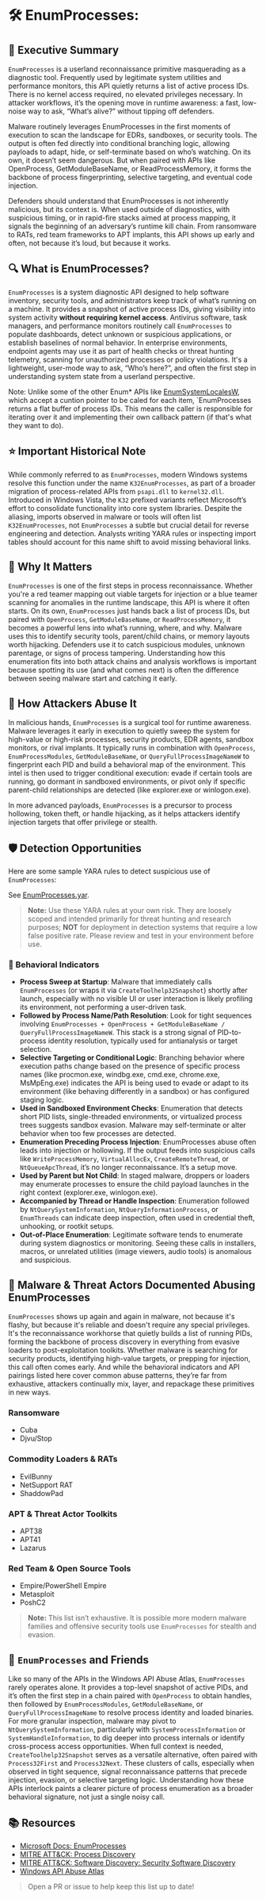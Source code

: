 # 🛠️ EnumProcesses: 

## 🚀 Executive Summary
`EnumProcesses` is a userland reconnaissance primitive masquerading as a diagnostic tool. Frequently used by legitimate system utilities and performance monitors, this API quietly returns a list of active process IDs.  There is no kernel access required, no elevated privileges necessary. In attacker workflows, it’s the opening move in runtime awareness: a fast, low-noise way to ask, “What’s alive?” without tipping off defenders.

Malware routinely leverages EnumProcesses in the first moments of execution to scan the landscape for EDRs, sandboxes, or security tools. The output is often fed directly into conditional branching logic, allowing payloads to adapt, hide, or self-terminate based on who’s watching. On its own, it doesn’t seem dangerous. But when paired with APIs like OpenProcess, GetModuleBaseName, or ReadProcessMemory, it forms the backbone of process fingerprinting, selective targeting, and eventual code injection.

Defenders should understand that EnumProcesses is not inherently malicious, but its context is. When used outside of diagnostics, with suspicious timing, or in rapid-fire stacks aimed at process mapping, it signals the beginning of an adversary’s runtime kill chain. From ransomware to RATs, red team frameworks to APT implants, this API shows up early and often, not because it’s loud, but because it works.


## 🔍 What is EnumProcesses?
`EnumProcesses` is a system diagnostic API designed to help software inventory, security tools, and administrators keep track of what’s running on a machine. It provides a snapshot of active process IDs, giving visibility into system activity **without requiring kernel access**. Antivirus software, task managers, and performance monitors routinely call `EnumProcesses` to populate dashboards, detect unknown or suspicious applications, or establish baselines of normal behavior. In enterprise environments, endpoint agents may use it as part of health checks or threat hunting telemetry, scanning for unauthorized processes or policy violations. It's a lightweight, user-mode way to ask, “Who’s here?”, and often the first step in understanding system state from a userland perspective.

Note: Unlike some of the other Enum* APIs like [EnumSystemLocalesW](https://github.com/danafaye/WindowsAPIAbuseAtlas/tree/main/KERNEL32/EnumSystemLocalesW), which accept a cuntion pointer to be caled for each item, `EnumProcesses returns a flat buffer of process IDs.  This means the caller is responsible for iterating over it and implementing their own callback pattern (if that's what they want to do).

## ⭐ Important Historical Note
While commonly referred to as `EnumProcesses`, modern Windows systems resolve this function under the name `K32EnumProcesses`, as part of a broader migration of process-related APIs from `psapi.dll` to `kernel32.dll`. Introduced in Windows Vista, the `K32` prefixed variants reflect Microsoft’s effort to consolidate functionality into core system libraries. Despite the aliasing, imports observed in malware or tools will often list `K32EnumProcesses`, not `EnumProcesses` a subtle but crucial detail for reverse engineering and detection. Analysts writing YARA rules or inspecting import tables should account for this name shift to avoid missing behavioral links.

## 🚩 Why It Matters
`EnumProcesses` is one of the first steps in process reconnaissance. Whether you're a red teamer mapping out viable targets for injection or a blue teamer scanning for anomalies in the runtime landscape, this API is where it often starts. On its own, `EnumProcesses` just hands back a list of process IDs, but paired with `OpenProcess`, `GetModuleBaseName`, or `ReadProcessMemory`, it becomes a powerful lens into what’s running, where, and why. Malware uses this to identify security tools, parent/child chains, or memory layouts worth hijacking. Defenders use it to catch suspicious modules, unknown parentage, or signs of process tampering. Understanding how this enumeration fits into both attack chains and analysis workflows is important because spotting its use (and what comes next) is often the difference between seeing malware start and catching it early.

## 🧬 How Attackers Abuse It
In malicious hands, `EnumProcesses` is a surgical tool for runtime awareness. Malware leverages it early in execution to quietly sweep the system for high-value or high-risk processes, security products, EDR agents, sandbox monitors, or rival implants. It typically runs in combination with `OpenProcess`, `EnumProcessModules`, `GetModuleBaseName`, or `QueryFullProcessImageNameW` to fingerprint each PID and build a behavioral map of the environment. This intel is then used to trigger conditional execution: evade if certain tools are running, go dormant in sandboxed environments, or pivot only if specific parent-child relationships are detected (like explorer.exe or winlogon.exe). 

In more advanced payloads, `EnumProcesses` is a precursor to process hollowing, token theft, or handle hijacking, as it helps attackers identify injection targets that offer privilege or stealth. 


## 🛡️ Detection Opportunities

Here are some sample YARA rules to detect suspicious use of `EnumProcesses`:

See [EnumProcesses.yar](./EnumProcesses.yar).

> **Note:** Use these YARA rules at your own risk. They are loosely scoped and intended primarily for threat hunting and research purposes; **NOT** for deployment in detection systems that require a low false positive rate. Please review and test in your environment before use.

### 🐾 Behavioral Indicators
 - **Process Sweep at Startup**: Malware that immediately calls `EnumProcesses` (or wraps it via `CreateToolhelp32Snapshot`) shortly after launch, especially with no visible UI or user interaction is likely profiling its environment, not performing a user-driven task.
 - **Followed by Process Name/Path Resolution**: Look for tight sequences involving `EnumProcesses + OpenProcess + GetModuleBaseName / QueryFullProcessImageNameW`. This stack is a strong signal of PID-to-process identity resolution, typically used for antianalysis or target selection.
 - **Selective Targeting or Conditional Logic**: Branching behavior where execution paths change based on the presence of specific process names (like procmon.exe, windbg.exe, cmd.exe, chrome.exe, MsMpEng.exe) indicates the API is being used to evade or adapt to its environment (like behaving differently in a sandbox) or has configured staging logic.
 - **Used in Sandboxed Environment Checks**: Enumeration that detects short PID lists, single-threaded environments, or virtualized process trees suggests sandbox evasion. Malware may self-terminate or alter behavior when too few processes are detected.
 - **Enumeration Preceding Process Injection**: EnumProcesses abuse often leads into injection or hollowing. If the output feeds into suspicious calls like `WriteProcessMemory`, `VirtualAllocEx`, `CreateRemoteThread`, or `NtQueueApcThread`, it’s no longer reconnaissance. It’s a setup move.
 - **Used by Parent but Not Child**: In staged malware, droppers or loaders may enumerate processes to ensure the child payload launches in the right context (explorer.exe, winlogon.exe).
 - **Accompanied by Thread or Handle Inspection**: Enumeration followed by `NtQuerySystemInformation`, `NtQueryInformationProcess`, or `EnumThreads` can indicate deep inspection, often used in credential theft, unhooking, or rootkit setups.
 - **Out-of-Place Enumeration**: Legitimate software tends to enumerate during system diagnostics or monitoring. Seeing these calls in installers, macros, or unrelated utilities (image viewers, audio tools) is anomalous and suspicious.

## 🦠 Malware & Threat Actors Documented Abusing EnumProcesses
`EnumProcesses` shows up again and again in malware, not because it's flashy, but because it's reliable and doesn't require any special privileges. It's the reconnaissance workhorse that quietly builds a list of running PIDs, forming the backbone of process discovery in everything from evasive loaders to post-exploitation toolkits. Whether malware is searching for security products, identifying high-value targets, or prepping for injection, this call often comes early. And while the behavioral indicators and API pairings listed here cover common abuse patterns, they’re far from exhaustive, attackers continually mix, layer, and repackage these primitives in new ways.

### **Ransomware**
- Cuba
- Djvu/Stop

### **Commodity Loaders & RATs**
- EvilBunny
- NetSupport RAT
- ShaddowPad

### **APT & Threat Actor Toolkits**
- APT38
- APT41
- Lazarus

### **Red Team & Open Source Tools**
- Empire/PowerShell Empire
- Metasploit
- PoshC2

> **Note:** This list isn’t exhaustive. It is possible more modern malware families and offensive security tools use `EnumProcesses` for stealth and evasion.

## 🧵 `EnumProcesses` and Friends
Like so many of the APIs in the Windows API Abuse Atlas, `EnumProcesses` rarely operates alone. It provides a top-level snapshot of active PIDs, and it’s often the first step in a chain paired with `OpenProcess` to obtain handles, then followed by `EnumProcessModules`, `GetModuleBaseName`, or `QueryFullProcessImageName` to resolve process identity and loaded binaries. For more granular inspection, malware may pivot to `NtQuerySystemInformation`, particularly with `SystemProcessInformation` or `SystemHandleInformation`, to dig deeper into process internals or identify cross-process access opportunities. When full context is needed, `CreateToolhelp32Snapshot` serves as a versatile alternative, often paired with `Process32First` and `Process32Next`. These clusters of calls, especially when observed in tight sequence, signal reconnaissance patterns that precede injection, evasion, or selective targeting logic. Understanding how these APIs interlock paints a clearer picture of process enumeration as a broader behavioral signature, not just a single noisy call.

## 📚 Resources
- [Microsoft Docs: EnumProcesses](https://learn.microsoft.com/en-us/windows/win32/api/psapi/nf-psapi-enumprocesses)
- [MITRE ATT&CK: Process Discovery](https://attack.mitre.org/techniques/T1057/)
- [MITRE ATT&CK: Software Discovery: Security Software Discovery](https://attack.mitre.org/techniques/T1518/001/)
- [Windows API Abuse Atlas](https://github.com/danafaye/WindowsAPIAbuseAtlas)

> Open a PR or issue to help keep this list up to date!